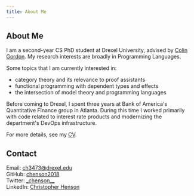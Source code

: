 ```yaml
---
title: About Me
---
```


## About Me

I am a second-year CS PhD student at Drexel University, advised by [Colin
Gordon](https://www.cs.drexel.edu/~csg63/). My research interests are broadly in
Programming Languages. 

Some topics that I am currently interested in:

- category theory and its relevance to proof assistants
- functional programming with dependent types and effects
- the intersection of model theory and programming languages

Before coming to Drexel, I spent three years at Bank of America's Quantitative
Finance group in Atlanta. During this time I worked primarily with code related
to interest rate products and modernizing the department's DevOps
infrastructure.

For more details, see my [CV](/files/Henson_CV.pdf).

## Contact

Email: [ch3473@drexel.edu ](mailto:ch3473@drexel.edu)
\
GitHub: [chenson2018](https://github.com/chenson2018/)
\
Twitter: [\_chenson\_\_](https://twitter.com/_chenson__)
\
LinkedIn: [Christopher Henson](https://www.linkedin.com/in/christopher-henson/)
